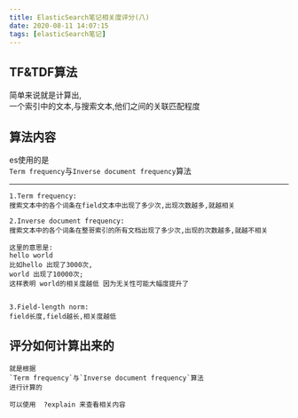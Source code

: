 ```yaml
---
title: ElasticSearch笔记相关度评分(八)
date: 2020-08-11 14:07:15
tags: [elasticSearch笔记]
---
```


## TF&TDF算法
简单来说就是计算出,  
一个索引中的文本,与搜索文本,他们之间的关联匹配程度


## 算法内容
es使用的是  
`Term frequency`与`Inverse document frequency`算法  

---

```
1.Term frequency:
搜索文本中的各个词条在field文本中出现了多少次,出现次数越多,就越相关

2.Inverse document frequency:
搜索文本中的各个词条在整哥索引的所有文档出现了多少次,出现的次数越多,就越不相关

这里的意思是:
hello world
比如hello 出现了3000次,
world 出现了10000次;
这样表明 world的相关度越低 因为无关性可能大幅度提升了


3.Field-length norm:
field长度,field越长,相关度越低
```

<!--more-->
## 评分如何计算出来的
```
就是根据
`Term frequency`与`Inverse document frequency`算法  
进行计算的

可以使用  ?explain 来查看相关内容

```